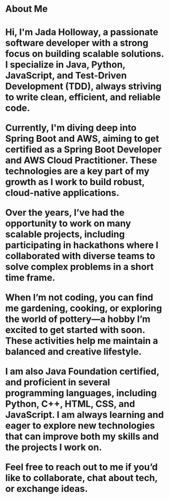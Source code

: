 <h1>About Me<h1>
Hi, I'm Jada Holloway, a passionate software developer with a strong focus on building scalable solutions. I specialize in Java, Python, JavaScript, and Test-Driven Development (TDD), always striving to write clean, efficient, and reliable code.

Currently, I'm diving deep into Spring Boot and AWS, aiming to get certified as a Spring Boot Developer and AWS Cloud Practitioner. These technologies are a key part of my growth as I work to build robust, cloud-native applications.

Over the years, I’ve had the opportunity to work on many scalable projects, including participating in hackathons where I collaborated with diverse teams to solve complex problems in a short time frame.

When I’m not coding, you can find me gardening, cooking, or exploring the world of pottery—a hobby I’m excited to get started with soon. These activities help me maintain a balanced and creative lifestyle.

I am also Java Foundation certified, and proficient in several programming languages, including Python, C++, HTML, CSS, and JavaScript. I am always learning and eager to explore new technologies that can improve both my skills and the projects I work on.

Feel free to reach out to me if you’d like to collaborate, chat about tech, or exchange ideas.
